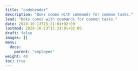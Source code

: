 ```yaml
---
title: "codebender"
description: "Doks comes with commands for common tasks."
lead: "Doks comes with commands for common tasks."
date: 2020-10-13T15:21:01+02:00
lastmod: 2020-10-13T15:21:01+02:00
draft: false
images: []
menu:
  docs:
    parent: "employee"
weight: 40
toc: true
---
```

